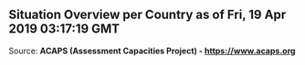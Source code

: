 ## Situation Overview per Country as of Fri, 19 Apr 2019 03:17:19 GMT

Source: **ACAPS (Assessment Capacities Project) - https://www.acaps.org**
